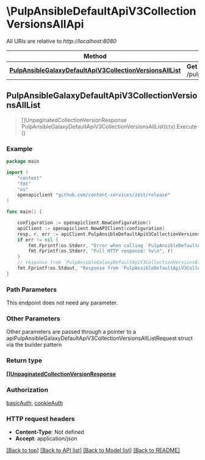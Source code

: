 # \PulpAnsibleDefaultApiV3CollectionVersionsAllApi

All URIs are relative to *http://localhost:8080*

Method | HTTP request | Description
------------- | ------------- | -------------
[**PulpAnsibleGalaxyDefaultApiV3CollectionVersionsAllList**](PulpAnsibleDefaultApiV3CollectionVersionsAllApi.md#PulpAnsibleGalaxyDefaultApiV3CollectionVersionsAllList) | **Get** /pulp_ansible/galaxy/default/api/v3/collection_versions/all/ | 



## PulpAnsibleGalaxyDefaultApiV3CollectionVersionsAllList

> []UnpaginatedCollectionVersionResponse PulpAnsibleGalaxyDefaultApiV3CollectionVersionsAllList(ctx).Execute()





### Example

```go
package main

import (
    "context"
    "fmt"
    "os"
    openapiclient "github.com/content-services/zest/release"
)

func main() {

    configuration := openapiclient.NewConfiguration()
    apiClient := openapiclient.NewAPIClient(configuration)
    resp, r, err := apiClient.PulpAnsibleDefaultApiV3CollectionVersionsAllApi.PulpAnsibleGalaxyDefaultApiV3CollectionVersionsAllList(context.Background()).Execute()
    if err != nil {
        fmt.Fprintf(os.Stderr, "Error when calling `PulpAnsibleDefaultApiV3CollectionVersionsAllApi.PulpAnsibleGalaxyDefaultApiV3CollectionVersionsAllList``: %v\n", err)
        fmt.Fprintf(os.Stderr, "Full HTTP response: %v\n", r)
    }
    // response from `PulpAnsibleGalaxyDefaultApiV3CollectionVersionsAllList`: []UnpaginatedCollectionVersionResponse
    fmt.Fprintf(os.Stdout, "Response from `PulpAnsibleDefaultApiV3CollectionVersionsAllApi.PulpAnsibleGalaxyDefaultApiV3CollectionVersionsAllList`: %v\n", resp)
}
```

### Path Parameters

This endpoint does not need any parameter.

### Other Parameters

Other parameters are passed through a pointer to a apiPulpAnsibleGalaxyDefaultApiV3CollectionVersionsAllListRequest struct via the builder pattern


### Return type

[**[]UnpaginatedCollectionVersionResponse**](UnpaginatedCollectionVersionResponse.md)

### Authorization

[basicAuth](../README.md#basicAuth), [cookieAuth](../README.md#cookieAuth)

### HTTP request headers

- **Content-Type**: Not defined
- **Accept**: application/json

[[Back to top]](#) [[Back to API list]](../README.md#documentation-for-api-endpoints)
[[Back to Model list]](../README.md#documentation-for-models)
[[Back to README]](../README.md)


